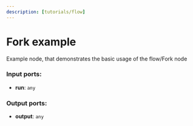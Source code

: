 ```yaml
---
description: [tutorials/flow]
---
```


# Fork example

Example node, that demonstrates the basic usage of the flow/Fork node

### Input ports:

* __run__: ` any `

### Output ports:

* __output__: ` any `

